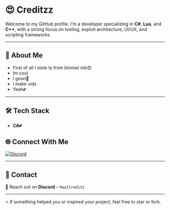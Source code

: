# 😍 Creditzz

Welcome to my GitHub profile. I’m a developer specializing in **C#**, **Lua**, and **C++**, with a strong focus on tooling, exploit architecture, UI/UX, and scripting frameworks.

---

## 🧠 About Me

- First of all I stole ts from binniwl mb😍 
- Im cool
- I goon💢
- I make vids
- Yeah💕

---

## 🛠 Tech Stack

- **C#💕**


## 🌐 Connect With Me

[![Discord](https://img.shields.io/badge/DISCORD-5865F2?style=for-the-badge&logo=discord&logoColor=white)](https://discord.com/users/1364953466736345171)  

---

## 💬 Contact

📩 Reach out on **Discord** – `RealCreditz`  

---

⭐ If something helped you or inspired your project, feel free to star or fork.
